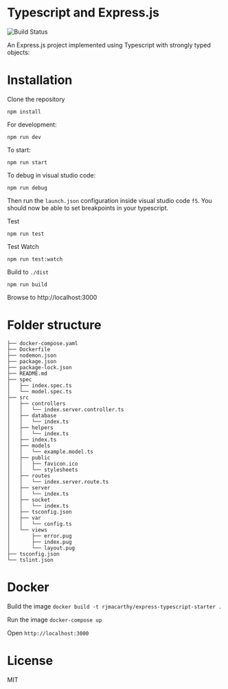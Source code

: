 Typescript and Express.js 
=========================

![Build Status](https://github.com/rjmacarthy/express-typescript-starter/actions/workflows/main.yml/badge.svg)


An Express.js project implemented using Typescript with strongly typed objects:

# Installation

Clone the repository

```
npm install 
```

For development:
```
npm run dev
```

To start:
```
npm run start
```

To debug in visual studio code:
```
npm run debug
```

Then run the `launch.json` configuration inside visual studio code `f5`.  You should now be able to set breakpoints in your typescript.

Test
```
npm run test
```

Test Watch
```
npm run test:watch
```

Build to `./dist`
```
npm run build
```

Browse to http://localhost:3000


# Folder structure

```
├── docker-compose.yaml
├── Dockerfile
├── nodemon.json
├── package.json
├── package-lock.json
├── README.md
├── spec
│   ├── index.spec.ts
│   └── model.spec.ts
├── src
│   ├── controllers
│   │   └── index.server.controller.ts
│   ├── database
│   │   └── index.ts
│   ├── helpers
│   │   └── index.ts
│   ├── index.ts
│   ├── models
│   │   └── example.model.ts
│   ├── public
│   │   ├── favicon.ico
│   │   └── stylesheets
│   ├── routes
│   │   └── index.server.route.ts
│   ├── server
│   │   └── index.ts
│   ├── socket
│   │   └── index.ts
│   ├── tsconfig.json
│   ├── var
│   │   └── config.ts
│   └── views
│       ├── error.pug
│       ├── index.pug
│       └── layout.pug
├── tsconfig.json
└── tslint.json
```

# Docker

Build the image `docker build -t rjmacarthy/express-typescript-starter .`

Run the image `docker-compose up`

Open `http://localhost:3000`


# License

MIT


